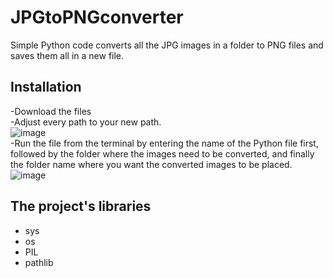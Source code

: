 # JPGtoPNGconverter
Simple Python code converts all the JPG images in a folder to PNG files and saves them all in a new file.

## Installation
-Download the files <br>
-Adjust every path to your new path. <br>
![image](https://user-images.githubusercontent.com/76536316/208155866-a50ecd42-ffd6-4f19-9f96-0b32e5bdc8ce.png) <br>
-Run the file from the terminal by entering the name of the Python file first, followed by the folder where the images need to be converted, and finally the folder name where you want the converted images to be placed. <br>
![image](https://user-images.githubusercontent.com/76536316/208157731-7f9d0098-8c5b-4f3b-94bd-e58335558c61.png)


## The project's libraries
<ul> 
  <li>sys</li>
  <li>os</li>
  <li>PIL</li>
  <li>pathlib</li>
</ul>
